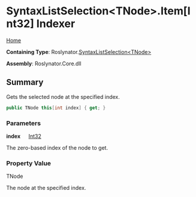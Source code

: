 # SyntaxListSelection\<TNode>\.Item\[Int32\] Indexer

[Home](../../../README.md)

**Containing Type**: Roslynator\.[SyntaxListSelection\<TNode>](../README.md)

**Assembly**: Roslynator\.Core\.dll

## Summary

Gets the selected node at the specified index\.

```csharp
public TNode this[int index] { get; }
```

### Parameters

**index** &emsp; [Int32](https://docs.microsoft.com/en-us/dotnet/api/system.int32)

The zero\-based index of the node to get\. 

### Property Value

TNode

The node at the specified index\.
